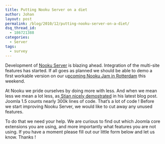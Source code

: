 ```yaml
---
title: Putting Nooku Server on a diet
author: Johan
layout: post
permalink: /blog/2010/12/putting-nooku-server-on-a-diet/
dsq_thread_id:
  - 186721388
categories:
  - Server
tags:
  - survey
---
```

Development of [Nooku Server][1] is blazing ahead. Integration of the multi-site features has started. If all goes as planned we should be able to demo a first workable version on our u[pcoming Nooku Jam in Rotterdam][2] this weekend.

At Nooku we pride ourselves by doing more with less. And when we mean less we mean a lot less, as[ Stian nicely demostrated][3] in his latest blog post.   
Joomla 1.5 counts nearly 300k lines of code. That&#8217;s a lot of code ! Before we start improving Nooku Server, we would like to cut away any unused features.

To do that we need your help. We are curious to find out which Joomla core extensions you are using, and more importantly what features you are not using. If you have a moment please fill out our little form below and let us know. Thanks !  
<!--more-->

 [1]: http://blog.nooku.org/2010/12/nooku-server-joomla-on-steroids/
 [2]: http://blog.nooku.org/2010/11/nooku-jam-rotterdam/
 [3]: http://blog.nooku.org/2010/12/ajax-widgets-with-nooku-framework/